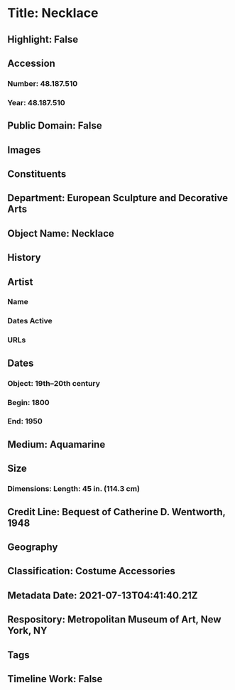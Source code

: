 # Title: Necklace
## Highlight: False
## Accession
### Number: 48.187.510
### Year: 48.187.510
## Public Domain: False
## Images
## Constituents
## Department: European Sculpture and Decorative Arts
## Object Name: Necklace
## History
## Artist
### Name
### Dates Active
### URLs
## Dates
### Object: 19th–20th century
### Begin: 1800
### End: 1950
## Medium: Aquamarine
## Size
### Dimensions: Length: 45 in. (114.3 cm)
## Credit Line: Bequest of Catherine D. Wentworth, 1948
## Geography
## Classification: Costume Accessories
## Metadata Date: 2021-07-13T04:41:40.21Z
## Respository: Metropolitan Museum of Art, New York, NY
## Tags
## Timeline Work: False